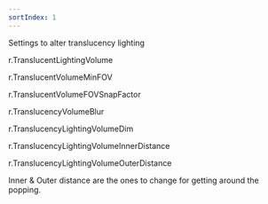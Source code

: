 ```yaml
---
sortIndex: 1
---
```


Settings to alter translucency lighting

r.TranslucentLightingVolume

r.TranslucentVolumeMinFOV

r.TranslucentVolumeFOVSnapFactor

r.TranslucencyVolumeBlur

r.TranslucencyLightingVolumeDim

r.TranslucencyLightingVolumeInnerDistance

r.TranslucencyLightingVolumeOuterDistance

Inner & Outer distance are the ones to change for getting around the popping.
